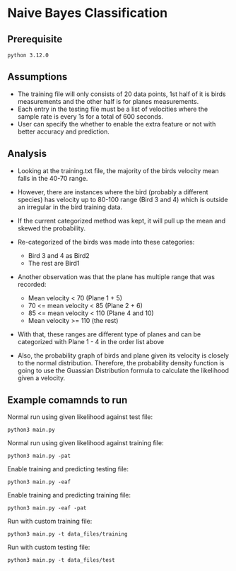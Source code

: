 # Naive Bayes Classification
## Prerequisite
```
python 3.12.0
```

## Assumptions
- The training file will only consists of 20 data points, 1st half of it is birds measurements and the other half is for planes measurements.
- Each entry in the testing file must be a list of velocities where the sample rate is every 1s for a total of 600 seconds.
- User can specify the whether to enable the extra feature or not with better accuracy and prediction.

## Analysis

- Looking at the training.txt file, the majority of the birds velocity mean falls in the 40-70 range.
- However, there are instances where the bird (probably a different species) has velocity up to 80-100 range (Bird 3 and 4) which is outside an irregular in the bird training data.
- If the current categorized method was kept, it will pull up the mean and skewed the probability.
- Re-categorized of the birds was made into these categories:
  - Bird 3 and 4 as Bird2
  - The rest are Bird1

- Another observation was that the plane has multiple range that was recorded:
  - Mean velocity < 70 (Plane 1 + 5)
  - 70 <= mean velocity < 85 (Plane 2 + 6)
  - 85 <= mean velocity < 110 (Plane 4 and 10)
  - Mean velocity >= 110 (the rest)
- With that, these ranges are different type of planes and can be categorized with Plane 1 - 4 in the order list above

- Also, the probability graph of birds and plane given its velocity is closely to the normal distribution. Therefore, the probability density function is going to use the Guassian Distribution formula to calculate the likelihood given a velocity.

## Example comamnds to run

Normal run using given likelihood against test file:

```
python3 main.py
```

Normal run using given likelihood against training file:

```
python3 main.py -pat
```

Enable training and predicting testing file:

```
python3 main.py -eaf
```

Enable training and predicting training file:

```
python3 main.py -eaf -pat
```

Run with custom training file:

```
python3 main.py -t data_files/training
```

Run with custom testing file:

```
python3 main.py -t data_files/test
```
